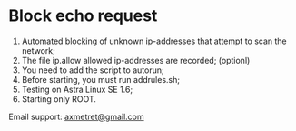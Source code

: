 # Block echo request

1. Automated blocking of unknown ip-addresses that attempt to scan the network;
2. The file ip.allow allowed ip-addresses are recorded; (optionl)
3. You need to add the script to autorun;
4. Before starting, you must run addrules.sh;
5. Testing on Astra Linux SE 1.6;
6. Starting only ROOT.

Email support: axmetret@gmail.com
